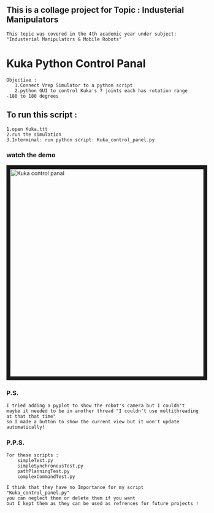 ## This is a collage project for Topic : Industerial Manipulators
    This topic was covered in the 4th academic year under subject: "Industerial Manipulators & Mobile Robots"

# Kuka Python Control Panal 
    Objective :
       1.Connect Vrep Simulator to a python script
       2.python GUI to control Kuka's 7 joints each has rotation range -180 to 180 degrees  

## To run this script : 
    1.open Kuka.ttt 
    2.run the simulation
    3.Interminal: run python script: Kuka_control_panel.py
    
### watch the demo 
<a href="https://vimeo.com/393621221" target="_blank"><img src="https://drive.google.com/uc?id=16eQOMweaikqIjw0uFo-AlQ6ShdxdnNru" alt="Kuka control panal" width="960" height="540" border="10" /></a>

### P.S.
    I tried adding a pyplot to show the robot's camera but I couldn't
    maybe it needed to be in another thread "I couldn't use multithreading at that that time"
    so I made a button to show the current view but it won't update automatically!

### P.P.S. 
    For these scripts : 
        simpleTest.py
        simpleSynchronousTest.py
        pathPlanningTest.py
        complexCommandTest.py

    I think that they have no Importance for my script "Kuka_control_panel.py"
    you can neglect them or delete them if you want
    but I kept them as they can be used as refrences for future projects !  
    
 



